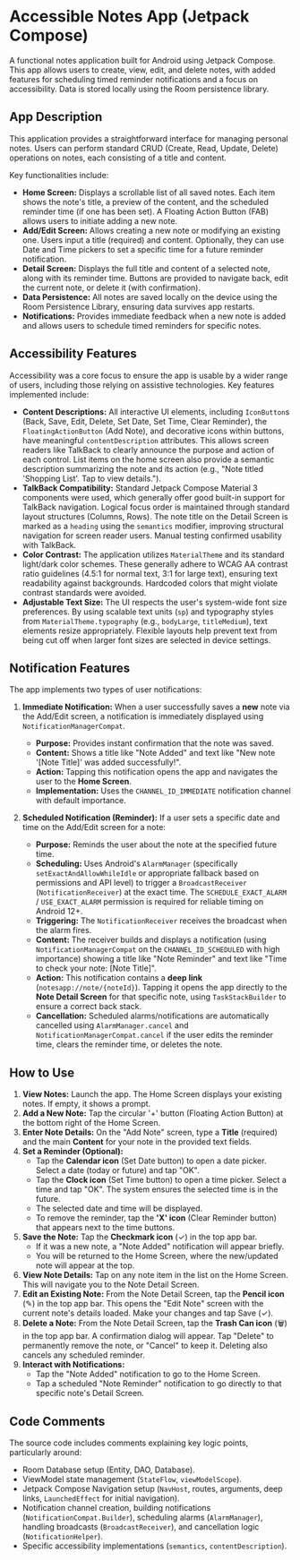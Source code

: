 # Accessible Notes App (Jetpack Compose)

A functional notes application built for Android using Jetpack Compose. This app allows users to create, view, edit, and delete notes, with added features for scheduling timed reminder notifications and a focus on accessibility. Data is stored locally using the Room persistence library.

## App Description

This application provides a straightforward interface for managing personal notes. Users can perform standard CRUD (Create, Read, Update, Delete) operations on notes, each consisting of a title and content.

Key functionalities include:
*   **Home Screen:** Displays a scrollable list of all saved notes. Each item shows the note's title, a preview of the content, and the scheduled reminder time (if one has been set). A Floating Action Button (FAB) allows users to initiate adding a new note.
*   **Add/Edit Screen:** Allows creating a new note or modifying an existing one. Users input a title (required) and content. Optionally, they can use Date and Time pickers to set a specific time for a future reminder notification.
*   **Detail Screen:** Displays the full title and content of a selected note, along with its reminder time. Buttons are provided to navigate back, edit the current note, or delete it (with confirmation).
*   **Data Persistence:** All notes are saved locally on the device using the Room Persistence Library, ensuring data survives app restarts.
*   **Notifications:** Provides immediate feedback when a new note is added and allows users to schedule timed reminders for specific notes.

## Accessibility Features

Accessibility was a core focus to ensure the app is usable by a wider range of users, including those relying on assistive technologies. Key features implemented include:

*   **Content Descriptions:** All interactive UI elements, including `IconButton`s (Back, Save, Edit, Delete, Set Date, Set Time, Clear Reminder), the `FloatingActionButton` (Add Note), and decorative icons within buttons, have meaningful `contentDescription` attributes. This allows screen readers like TalkBack to clearly announce the purpose and action of each control. List items on the home screen also provide a semantic description summarizing the note and its action (e.g., "Note titled 'Shopping List'. Tap to view details.").
*   **TalkBack Compatibility:** Standard Jetpack Compose Material 3 components were used, which generally offer good built-in support for TalkBack navigation. Logical focus order is maintained through standard layout structures (Columns, Rows). The note title on the Detail Screen is marked as a `heading` using the `semantics` modifier, improving structural navigation for screen reader users. Manual testing confirmed usability with TalkBack.
*   **Color Contrast:** The application utilizes `MaterialTheme` and its standard light/dark color schemes. These generally adhere to WCAG AA contrast ratio guidelines (4.5:1 for normal text, 3:1 for large text), ensuring text readability against backgrounds. Hardcoded colors that might violate contrast standards were avoided.
*   **Adjustable Text Size:** The UI respects the user's system-wide font size preferences. By using scalable text units (`sp`) and typography styles from `MaterialTheme.typography` (e.g., `bodyLarge`, `titleMedium`), text elements resize appropriately. Flexible layouts help prevent text from being cut off when larger font sizes are selected in device settings.

## Notification Features

The app implements two types of user notifications:

1.  **Immediate Notification:** When a user successfully saves a **new** note via the Add/Edit screen, a notification is immediately displayed using `NotificationManagerCompat`.
    *   **Purpose:** Provides instant confirmation that the note was saved.
    *   **Content:** Shows a title like "Note Added" and text like "New note '[Note Title]' was added successfully!".
    *   **Action:** Tapping this notification opens the app and navigates the user to the **Home Screen**.
    *   **Implementation:** Uses the `CHANNEL_ID_IMMEDIATE` notification channel with default importance.

2.  **Scheduled Notification (Reminder):** If a user sets a specific date and time on the Add/Edit screen for a note:
    *   **Purpose:** Reminds the user about the note at the specified future time.
    *   **Scheduling:** Uses Android's `AlarmManager` (specifically `setExactAndAllowWhileIdle` or appropriate fallback based on permissions and API level) to trigger a `BroadcastReceiver` (`NotificationReceiver`) at the exact time. The `SCHEDULE_EXACT_ALARM` / `USE_EXACT_ALARM` permission is required for reliable timing on Android 12+.
    *   **Triggering:** The `NotificationReceiver` receives the broadcast when the alarm fires.
    *   **Content:** The receiver builds and displays a notification (using `NotificationManagerCompat` on the `CHANNEL_ID_SCHEDULED` with high importance) showing a title like "Note Reminder" and text like "Time to check your note: [Note Title]".
    *   **Action:** This notification contains a **deep link** (`notesapp://note/{noteId}`). Tapping it opens the app directly to the **Note Detail Screen** for that specific note, using `TaskStackBuilder` to ensure a correct back stack.
    *   **Cancellation:** Scheduled alarms/notifications are automatically cancelled using `AlarmManager.cancel` and `NotificationManagerCompat.cancel` if the user edits the reminder time, clears the reminder time, or deletes the note.

## How to Use

1.  **View Notes:** Launch the app. The Home Screen displays your existing notes. If empty, it shows a prompt.
2.  **Add a New Note:** Tap the circular '+' button (Floating Action Button) at the bottom right of the Home Screen.
3.  **Enter Note Details:** On the "Add Note" screen, type a **Title** (required) and the main **Content** for your note in the provided text fields.
4.  **Set a Reminder (Optional):**
    *   Tap the **Calendar icon** (Set Date button) to open a date picker. Select a date (today or future) and tap "OK".
    *   Tap the **Clock icon** (Set Time button) to open a time picker. Select a time and tap "OK". The system ensures the selected time is in the future.
    *   The selected date and time will be displayed.
    *   To remove the reminder, tap the **'X' icon** (Clear Reminder button) that appears next to the time buttons.
5.  **Save the Note:** Tap the **Checkmark icon** (✓) in the top app bar.
    *   If it was a new note, a "Note Added" notification will appear briefly.
    *   You will be returned to the Home Screen, where the new/updated note will appear at the top.
6.  **View Note Details:** Tap on any note item in the list on the Home Screen. This will navigate you to the Note Detail Screen.
7.  **Edit an Existing Note:** From the Note Detail Screen, tap the **Pencil icon** (✎) in the top app bar. This opens the "Edit Note" screen with the current note's details loaded. Make your changes and tap Save (✓).
8.  **Delete a Note:** From the Note Detail Screen, tap the **Trash Can icon** (🗑️) in the top app bar. A confirmation dialog will appear. Tap "Delete" to permanently remove the note, or "Cancel" to keep it. Deleting also cancels any scheduled reminder.
9.  **Interact with Notifications:**
    *   Tap the "Note Added" notification to go to the Home Screen.
    *   Tap a scheduled "Note Reminder" notification to go directly to that specific note's Detail Screen.

## Code Comments

The source code includes comments explaining key logic points, particularly around:
*   Room Database setup (Entity, DAO, Database).
*   ViewModel state management (`StateFlow`, `viewModelScope`).
*   Jetpack Compose Navigation setup (`NavHost`, routes, arguments, deep links, `LaunchedEffect` for initial navigation).
*   Notification channel creation, building notifications (`NotificationCompat.Builder`), scheduling alarms (`AlarmManager`), handling broadcasts (`BroadcastReceiver`), and cancellation logic (`NotificationHelper`).
*   Specific accessibility implementations (`semantics`, `contentDescription`).
